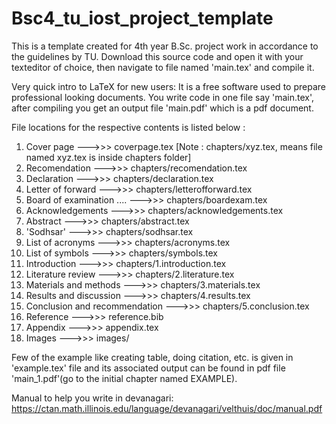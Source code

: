 # Bsc4_tu_iost_project_template
This is a template created for 4th year B.Sc. project work in accordance to the
guidelines by TU. Download this source code and open it with your texteditor
of choice, then navigate to file named 'main.tex' and compile it.

Very quick intro to LaTeX for new users:
It is a free software used to prepare professional looking documents. You write
code in one file say 'main.tex', after compiling you get an output file
'main.pdf' which is a pdf document.

File locations for the respective contents is listed below :

1. Cover page --->>> coverpage.tex
[Note : chapters/xyz.tex, means file named xyz.tex is inside chapters folder]
2. Recomendation --->>> chapters/recomendation.tex 
3. Declaration --->>> chapters/declaration.tex
4. Letter of forward --->>> chapters/letterofforward.tex
5. Board of examination .... --->>> chapters/boardexam.tex
6. Acknowledgements --->>> chapters/acknowledgements.tex
7. Abstract --->>> chapters/abstract.tex
8. 'Sodhsar' --->>> chapters/sodhsar.tex
9. List of acronyms --->>> chapters/acronyms.tex
10. List of symbols --->>> chapters/symbols.tex
11. Introduction --->>> chapters/1.introduction.tex 
12. Literature review --->>> chapters/2.literature.tex
13. Materials and methods --->>> chapters/3.materials.tex
14. Results and discussion --->>> chapters/4.results.tex
15. Conclusion and recommendation --->>> chapters/5.conclusion.tex
16. Reference --->>> reference.bib
17. Appendix --->>> appendix.tex
18. Images --->>> images/


Few of the example like creating table, doing citation, etc. is given in
'example.tex' file and its associated output can be found in pdf file
'main_1.pdf'(go to the initial chapter named EXAMPLE).


Manual to help you write in devanagari:
https://ctan.math.illinois.edu/language/devanagari/velthuis/doc/manual.pdf
